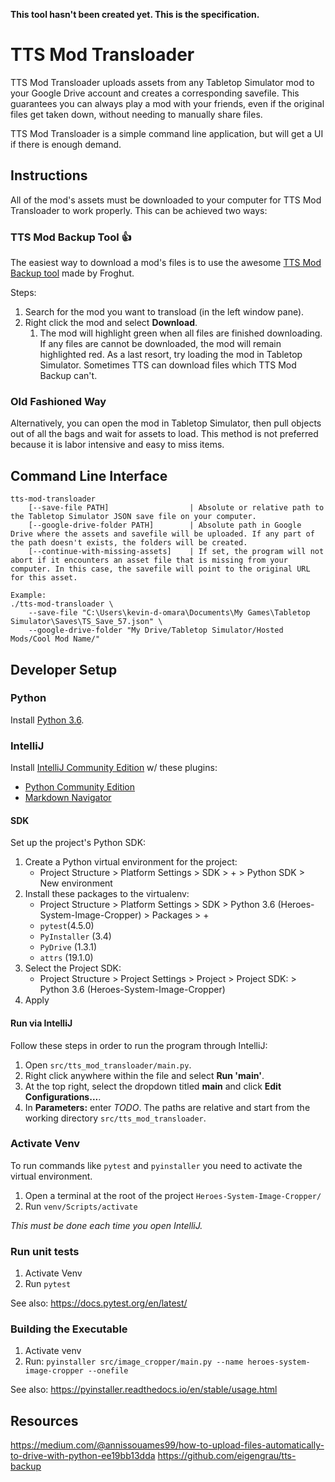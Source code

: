 **This tool hasn't been created yet. This is the specification.**

# TTS Mod Transloader
TTS Mod Transloader uploads assets from any Tabletop Simulator mod to your Google Drive account and creates a corresponding savefile.
This guarantees you can always play a mod with your friends, even if the original files get taken down, without needing to manually share files.

TTS Mod Transloader is a simple command line application, but will get a UI if there is enough demand.



## Instructions
All of the mod's assets must be downloaded to your computer for TTS Mod Transloader to work properly.
This can be achieved two ways:

### TTS Mod Backup Tool 👍
The easiest way to download a mod's files is to use the awesome [TTS Mod Backup tool](http://www.berserk-games.com/forums/showthread.php?1362-TTS-Mod-Backup-tool) made by Froghut.

Steps:
1. Search for the mod you want to transload (in the left window pane).
1. Right click the mod and select **Download**.
    1. The mod will highlight green when all files are finished downloading. If any files are cannot be downloaded, the mod will remain highlighted red. As a last resort, try loading the mod in Tabletop Simulator. Sometimes TTS can download files which TTS Mod Backup can't.

### Old Fashioned Way
Alternatively, you can open the mod in Tabletop Simulator, then pull objects out of all the bags and wait for assets to load.
This method is not preferred because it is labor intensive and easy to miss items.



## Command Line Interface
```
tts-mod-transloader
    [--save-file PATH]                  | Absolute or relative path to the Tabletop Simulator JSON save file on your computer.
    [--google-drive-folder PATH]        | Absolute path in Google Drive where the assets and savefile will be uploaded. If any part of the path doesn't exists, the folders will be created.     
    [--continue-with-missing-assets]    | If set, the program will not abort if it encounters an asset file that is missing from your computer. In this case, the savefile will point to the original URL for this asset.

Example:
./tts-mod-transloader \
    --save-file "C:\Users\kevin-d-omara\Documents\My Games\Tabletop Simulator\Saves\TS_Save_57.json" \
    --google-drive-folder "My Drive/Tabletop Simulator/Hosted Mods/Cool Mod Name/"
```



## Developer Setup

### Python
Install [Python 3.6](https://www.python.org/downloads/).

### IntelliJ
Install [IntelliJ Community Edition](https://www.jetbrains.com/idea/download/#section=windows) w/ these plugins:
* [Python Community Edition](https://plugins.jetbrains.com/plugin/7322-python-community-edition)
* [Markdown Navigator](https://plugins.jetbrains.com/plugin/7896-markdown-navigator)

#### SDK
Set up the project's Python SDK:

1. Create a Python virtual environment for the project:
   * Project Structure > Platform Settings > SDK > + > Python SDK > New environment
1. Install these packages to the virtualenv:
   * Project Structure > Platform Settings > SDK > Python 3.6 (Heroes-System-Image-Cropper) > Packages > + 
   * `pytest`(4.5.0)
   * `PyInstaller` (3.4)
   * `PyDrive` (1.3.1)
   * `attrs` (19.1.0)
1. Select the Project SDK:
   * Project Structure > Project Settings > Project > Project SDK: > Python 3.6 (Heroes-System-Image-Cropper)
1. Apply

#### Run via IntelliJ
Follow these steps in order to run the program through IntelliJ:
1. Open `src/tts_mod_transloader/main.py`.
1. Right click anywhere within the file and select **Run 'main'**.
1. At the top right, select the dropdown titled **main** and click **Edit Configurations...**.
1. In **Parameters:** enter *TODO*. The paths are relative and start from the working directory `src/tts_mod_transloader`.

### Activate Venv
To run commands like `pytest` and `pyinstaller` you need to activate the virtual environment.
1. Open a terminal at the root of the project `Heroes-System-Image-Cropper/`
1. Run `venv/Scripts/activate`

*This must be done each time you open IntelliJ.*

### Run unit tests
1. Activate Venv
1. Run `pytest`

See also: https://docs.pytest.org/en/latest/

### Building the Executable
1. Activate venv
1. Run: `pyinstaller src/image_cropper/main.py --name heroes-system-image-cropper --onefile`

See also: https://pyinstaller.readthedocs.io/en/stable/usage.html



## Resources
https://medium.com/@annissouames99/how-to-upload-files-automatically-to-drive-with-python-ee19bb13dda
https://github.com/eigengrau/tts-backup
